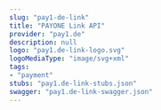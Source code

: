 ```yaml
---
slug: "pay1-de-link"
title: "PAYONE Link API"
provider: "pay1.de"
description: null
logo: "pay1.de-link-logo.svg"
logoMediaType: "image/svg+xml"
tags:
- "payment"
stubs: "pay1.de-link-stubs.json"
swagger: "pay1.de-link-swagger.json"
---
```

